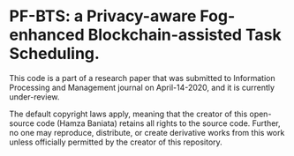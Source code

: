 # PF-BTS: a Privacy-aware Fog-enhanced Blockchain-assisted Task Scheduling.

This code is a part of a research paper that was submitted to Information Processing and Management journal on April-14-2020, and it is currently under-review.

The default copyright laws apply, meaning that the creator of this open-source code (Hamza Baniata) retains all rights to the source code.
Further, no one may reproduce, distribute, or create derivative works from this work unless officially permitted by the creator of this repository.
